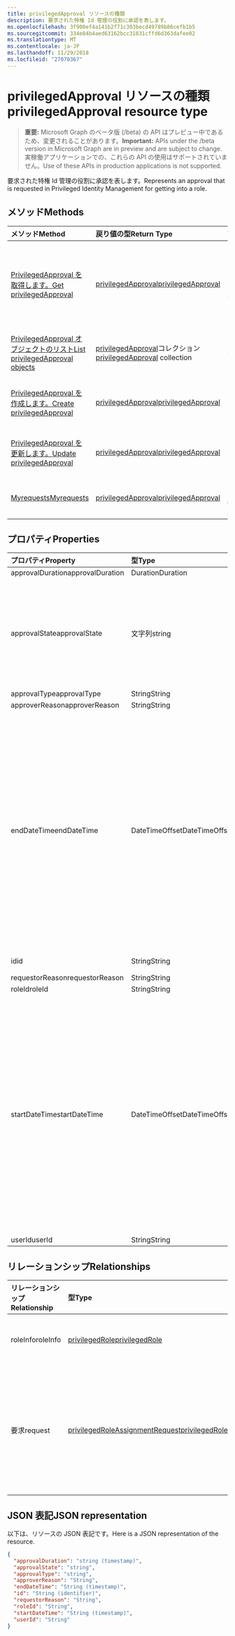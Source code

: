 ```yaml
---
title: privilegedApproval リソースの種類
description: 要求された特権 Id 管理の役割に承認を表します。
ms.openlocfilehash: 3f900ef4a141b2f71c303becd49789b86cefb1b5
ms.sourcegitcommit: 334e84b4aed63162bcc31831cffd6d363dafee02
ms.translationtype: MT
ms.contentlocale: ja-JP
ms.lasthandoff: 11/29/2018
ms.locfileid: "27070367"
---
```

# <a name="privilegedapproval-resource-type"></a><span data-ttu-id="9e1d7-103">privilegedApproval リソースの種類</span><span class="sxs-lookup"><span data-stu-id="9e1d7-103">privilegedApproval resource type</span></span>

> <span data-ttu-id="9e1d7-104">**重要:** Microsoft Graph のベータ版 (/beta) の API はプレビュー中であるため、変更されることがあります。</span><span class="sxs-lookup"><span data-stu-id="9e1d7-104">**Important:** APIs under the /beta version in Microsoft Graph are in preview and are subject to change.</span></span> <span data-ttu-id="9e1d7-105">実稼働アプリケーションでの、これらの API の使用はサポートされていません。</span><span class="sxs-lookup"><span data-stu-id="9e1d7-105">Use of these APIs in production applications is not supported.</span></span>

<span data-ttu-id="9e1d7-106">要求された特権 Id 管理の役割に承認を表します。</span><span class="sxs-lookup"><span data-stu-id="9e1d7-106">Represents an approval that is requested in Privileged Identity Management for getting into a role.</span></span>


## <a name="methods"></a><span data-ttu-id="9e1d7-107">メソッド</span><span class="sxs-lookup"><span data-stu-id="9e1d7-107">Methods</span></span>

| <span data-ttu-id="9e1d7-108">メソッド</span><span class="sxs-lookup"><span data-stu-id="9e1d7-108">Method</span></span>           | <span data-ttu-id="9e1d7-109">戻り値の型</span><span class="sxs-lookup"><span data-stu-id="9e1d7-109">Return Type</span></span>    |<span data-ttu-id="9e1d7-110">説明</span><span class="sxs-lookup"><span data-stu-id="9e1d7-110">Description</span></span>|
|:---------------|:--------|:----------|
|[<span data-ttu-id="9e1d7-111">PrivilegedApproval を取得します。</span><span class="sxs-lookup"><span data-stu-id="9e1d7-111">Get privilegedApproval</span></span>](../api/privilegedapproval-get.md) | [<span data-ttu-id="9e1d7-112">privilegedApproval</span><span class="sxs-lookup"><span data-stu-id="9e1d7-112">privilegedApproval</span></span>](privilegedapproval.md) |<span data-ttu-id="9e1d7-113">PrivilegedApproval オブジェクトのプロパティと関係を参照してください。</span><span class="sxs-lookup"><span data-stu-id="9e1d7-113">Read properties and relationships of privilegedApproval object.</span></span>|
|[<span data-ttu-id="9e1d7-114">PrivilegedApproval オブジェクトのリスト</span><span class="sxs-lookup"><span data-stu-id="9e1d7-114">List privilegedApproval objects</span></span>](../api/privilegedapproval-list.md) | <span data-ttu-id="9e1d7-115">[privilegedApproval](privilegedapproval.md)コレクション</span><span class="sxs-lookup"><span data-stu-id="9e1d7-115">[privilegedApproval](privilegedapproval.md) collection</span></span>|<span data-ttu-id="9e1d7-116">PrivilegedApproval のコレクションを取得します。</span><span class="sxs-lookup"><span data-stu-id="9e1d7-116">Get the collection of privilegedApproval.</span></span>|
|[<span data-ttu-id="9e1d7-117">PrivilegedApproval を作成します。</span><span class="sxs-lookup"><span data-stu-id="9e1d7-117">Create privilegedApproval</span></span>](../api/privilegedapproval-post-privilegedapproval.md) | [<span data-ttu-id="9e1d7-118">privilegedApproval</span><span class="sxs-lookup"><span data-stu-id="9e1d7-118">privilegedApproval</span></span>](privilegedapproval.md)    |<span data-ttu-id="9e1d7-119">PrivilegedApproval オブジェクトを作成します。</span><span class="sxs-lookup"><span data-stu-id="9e1d7-119">Create privilegedApproval object.</span></span> |
|[<span data-ttu-id="9e1d7-120">PrivilegedApproval を更新します。</span><span class="sxs-lookup"><span data-stu-id="9e1d7-120">Update privilegedApproval</span></span>](../api/privilegedapproval-update.md) | [<span data-ttu-id="9e1d7-121">privilegedApproval</span><span class="sxs-lookup"><span data-stu-id="9e1d7-121">privilegedApproval</span></span>](privilegedapproval.md) |<span data-ttu-id="9e1d7-122">PrivilegedApproval オブジェクトを更新します。</span><span class="sxs-lookup"><span data-stu-id="9e1d7-122">Update privilegedApproval object.</span></span> |
|[<span data-ttu-id="9e1d7-123">Myrequests</span><span class="sxs-lookup"><span data-stu-id="9e1d7-123">Myrequests</span></span>](../api/privilegedapproval-myrequests.md)|[<span data-ttu-id="9e1d7-124">privilegedApproval</span><span class="sxs-lookup"><span data-stu-id="9e1d7-124">privilegedApproval</span></span>](privilegedapproval.md)|<span data-ttu-id="9e1d7-125">要求側の承認の要求を取得します。</span><span class="sxs-lookup"><span data-stu-id="9e1d7-125">Get the requestor's approval requests.</span></span>|

## <a name="properties"></a><span data-ttu-id="9e1d7-126">プロパティ</span><span class="sxs-lookup"><span data-stu-id="9e1d7-126">Properties</span></span>
| <span data-ttu-id="9e1d7-127">プロパティ</span><span class="sxs-lookup"><span data-stu-id="9e1d7-127">Property</span></span>     | <span data-ttu-id="9e1d7-128">型</span><span class="sxs-lookup"><span data-stu-id="9e1d7-128">Type</span></span>   |<span data-ttu-id="9e1d7-129">説明</span><span class="sxs-lookup"><span data-stu-id="9e1d7-129">Description</span></span>|
|:---------------|:--------|:----------|
|<span data-ttu-id="9e1d7-130">approvalDuration</span><span class="sxs-lookup"><span data-stu-id="9e1d7-130">approvalDuration</span></span>|<span data-ttu-id="9e1d7-131">Duration</span><span class="sxs-lookup"><span data-stu-id="9e1d7-131">Duration</span></span>||
|<span data-ttu-id="9e1d7-132">approvalState</span><span class="sxs-lookup"><span data-stu-id="9e1d7-132">approvalState</span></span>|<span data-ttu-id="9e1d7-133">文字列</span><span class="sxs-lookup"><span data-stu-id="9e1d7-133">string</span></span>| <span data-ttu-id="9e1d7-134">可能な値は、`pending`、`approved`、`denied`、`aborted`、`canceled` です。</span><span class="sxs-lookup"><span data-stu-id="9e1d7-134">Possible values are: `pending`, `approved`, `denied`, `aborted`, `canceled`.</span></span>|
|<span data-ttu-id="9e1d7-135">approvalType</span><span class="sxs-lookup"><span data-stu-id="9e1d7-135">approvalType</span></span>|<span data-ttu-id="9e1d7-136">String</span><span class="sxs-lookup"><span data-stu-id="9e1d7-136">String</span></span>||
|<span data-ttu-id="9e1d7-137">approverReason</span><span class="sxs-lookup"><span data-stu-id="9e1d7-137">approverReason</span></span>|<span data-ttu-id="9e1d7-138">String</span><span class="sxs-lookup"><span data-stu-id="9e1d7-138">String</span></span>||
|<span data-ttu-id="9e1d7-139">endDateTime</span><span class="sxs-lookup"><span data-stu-id="9e1d7-139">endDateTime</span></span>|<span data-ttu-id="9e1d7-140">DateTimeOffset</span><span class="sxs-lookup"><span data-stu-id="9e1d7-140">DateTimeOffset</span></span>|<span data-ttu-id="9e1d7-p102">Timestamp 型は、ISO 8601 形式を使用して日付と時刻の情報を表し、必ず UTC 時間です。たとえば、2014 年 1 月 1 日午前 0 時 (UTC) は、次のようになります。`'2014-01-01T00:00:00Z'`</span><span class="sxs-lookup"><span data-stu-id="9e1d7-p102">The Timestamp type represents date and time information using ISO 8601 format and is always in UTC time. For example, midnight UTC on Jan 1, 2014 would look like this: `'2014-01-01T00:00:00Z'`</span></span>|
|<span data-ttu-id="9e1d7-143">id</span><span class="sxs-lookup"><span data-stu-id="9e1d7-143">id</span></span>|<span data-ttu-id="9e1d7-144">String</span><span class="sxs-lookup"><span data-stu-id="9e1d7-144">String</span></span>| <span data-ttu-id="9e1d7-145">読み取り専用。</span><span class="sxs-lookup"><span data-stu-id="9e1d7-145">Read-only.</span></span>|
|<span data-ttu-id="9e1d7-146">requestorReason</span><span class="sxs-lookup"><span data-stu-id="9e1d7-146">requestorReason</span></span>|<span data-ttu-id="9e1d7-147">String</span><span class="sxs-lookup"><span data-stu-id="9e1d7-147">String</span></span>||
|<span data-ttu-id="9e1d7-148">roleId</span><span class="sxs-lookup"><span data-stu-id="9e1d7-148">roleId</span></span>|<span data-ttu-id="9e1d7-149">String</span><span class="sxs-lookup"><span data-stu-id="9e1d7-149">String</span></span>||
|<span data-ttu-id="9e1d7-150">startDateTime</span><span class="sxs-lookup"><span data-stu-id="9e1d7-150">startDateTime</span></span>|<span data-ttu-id="9e1d7-151">DateTimeOffset</span><span class="sxs-lookup"><span data-stu-id="9e1d7-151">DateTimeOffset</span></span>|<span data-ttu-id="9e1d7-p103">Timestamp 型は、ISO 8601 形式を使用して日付と時刻の情報を表し、必ず UTC 時間です。たとえば、2014 年 1 月 1 日午前 0 時 (UTC) は、次のようになります。`'2014-01-01T00:00:00Z'`</span><span class="sxs-lookup"><span data-stu-id="9e1d7-p103">The Timestamp type represents date and time information using ISO 8601 format and is always in UTC time. For example, midnight UTC on Jan 1, 2014 would look like this: `'2014-01-01T00:00:00Z'`</span></span>|
|<span data-ttu-id="9e1d7-154">userId</span><span class="sxs-lookup"><span data-stu-id="9e1d7-154">userId</span></span>|<span data-ttu-id="9e1d7-155">String</span><span class="sxs-lookup"><span data-stu-id="9e1d7-155">String</span></span>||

## <a name="relationships"></a><span data-ttu-id="9e1d7-156">リレーションシップ</span><span class="sxs-lookup"><span data-stu-id="9e1d7-156">Relationships</span></span>
| <span data-ttu-id="9e1d7-157">リレーションシップ</span><span class="sxs-lookup"><span data-stu-id="9e1d7-157">Relationship</span></span> | <span data-ttu-id="9e1d7-158">型</span><span class="sxs-lookup"><span data-stu-id="9e1d7-158">Type</span></span>   |<span data-ttu-id="9e1d7-159">説明</span><span class="sxs-lookup"><span data-stu-id="9e1d7-159">Description</span></span>|
|:---------------|:--------|:----------|
|<span data-ttu-id="9e1d7-160">roleInfo</span><span class="sxs-lookup"><span data-stu-id="9e1d7-160">roleInfo</span></span>|[<span data-ttu-id="9e1d7-161">privilegedRole</span><span class="sxs-lookup"><span data-stu-id="9e1d7-161">privilegedRole</span></span>](privilegedrole.md)| <span data-ttu-id="9e1d7-p104">読み取り専用。Null 許容型。</span><span class="sxs-lookup"><span data-stu-id="9e1d7-p104">Read-only. Nullable.</span></span>|
|<span data-ttu-id="9e1d7-164">要求</span><span class="sxs-lookup"><span data-stu-id="9e1d7-164">request</span></span>|[<span data-ttu-id="9e1d7-165">privilegedRoleAssignmentRequest</span><span class="sxs-lookup"><span data-stu-id="9e1d7-165">privilegedRoleAssignmentRequest</span></span>](privilegedroleassignmentrequest.md)| <span data-ttu-id="9e1d7-166">読み取り専用。</span><span class="sxs-lookup"><span data-stu-id="9e1d7-166">Read-only.</span></span> <span data-ttu-id="9e1d7-167">この承認オブジェクトのロール割り当ての依頼</span><span class="sxs-lookup"><span data-stu-id="9e1d7-167">The role assignment request for this approval object</span></span>|

## <a name="json-representation"></a><span data-ttu-id="9e1d7-168">JSON 表記</span><span class="sxs-lookup"><span data-stu-id="9e1d7-168">JSON representation</span></span>
<span data-ttu-id="9e1d7-169">以下は、リソースの JSON 表記です。</span><span class="sxs-lookup"><span data-stu-id="9e1d7-169">Here is a JSON representation of the resource.</span></span>

<!-- {
  "blockType": "resource",
  "optionalProperties": [

  ],
  "@odata.type": "microsoft.graph.privilegedApproval"
}-->

```json
{
  "approvalDuration": "string (timestamp)",
  "approvalState": "string",
  "approvalType": "string",
  "approverReason": "String",
  "endDateTime": "String (timestamp)",
  "id": "String (identifier)",
  "requestorReason": "String",
  "roleId": "String",
  "startDateTime": "String (timestamp)",
  "userId": "String"
}

```

<!-- uuid: 8fcb5dbc-d5aa-4681-8e31-b001d5168d79
2015-10-25 14:57:30 UTC -->
<!-- {
  "type": "#page.annotation",
  "description": "privilegedApproval resource",
  "keywords": "",
  "section": "documentation",
  "tocPath": ""
}-->